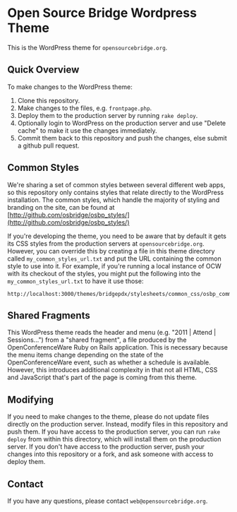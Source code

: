 Open Source Bridge Wordpress Theme
==================================

This is the WordPress theme for `opensourcebridge.org`.

Quick Overview
--------------

To make changes to the WordPress theme:

1. Clone this repository.
2. Make changes to the files, e.g. `frontpage.php`.
3. Deploy them to the production server by running `rake deploy`.
4. Optionally login to WordPress on the production server and use "Delete cache" to make it use the changes immediately.
5. Commit them back to this repository and push the changes, else submit a github pull request.

Common Styles
-------------

We're sharing a set of common styles between several different web apps, so this repository only contains styles that relate directly to the WordPress installation. The common styles, which handle the majority of styling and branding on the site, can be found at [http://github.com/osbridge/osbp_styles/](http://github.com/osbridge/osbp_styles/)

If you're developing the theme, you need to be aware that by default it gets its CSS styles from the production servers at `opensourcebridge.org`. However, you can override this by creating a file in this theme directory called `my_common_styles_url.txt` and put the URL containing the common style to use into it. For example, if you're running a local instance of OCW with its checkout of the styles, you might put the following into the `my_common_styles_url.txt` to have it use those:

    http://localhost:3000/themes/bridgepdx/stylesheets/common_css/osbp_common_v3.css

Shared Fragments
----------------

This WordPress theme reads the header and menu (e.g. "2011 | Attend | Sessions...") from a "shared fragment", a file produced by the OpenConferenceWare Ruby on Rails application. This is necessary because the menu items change depending on the state of the OpenConferenceWare event, such as whether a schedule is available. However, this introduces additional complexity in that not all HTML, CSS and JavaScript that's part of the page is coming from this theme.

Modifying
---------

If you need to make changes to the theme, please do not update files directly on the production server. Instead, modify files in this repository and push them. If you have access to the production server, you can run `rake deploy` from within this directory, which will install them on the production server. If you don't have access to the production server, push your changes into this repository or a fork, and ask someone with access to deploy them.

Contact
-------

If you have any questions, please contact `web@opensourcebridge.org`.
